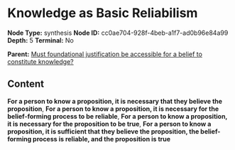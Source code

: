 # Knowledge as Basic Reliabilism

**Node Type:** synthesis
**Node ID:** cc0ae704-928f-4beb-a1f7-ad0b96e84a99
**Depth:** 5
**Terminal:** No

**Parent:** [Must foundational justification be accessible for a belief to constitute knowledge?](must-foundational-justification-be-accessible-for-a-belief-to-constitute-knowledge-antithesis-0478f66f-db4b-4f95-9ad3-0fb758ac6003.md)

## Content

**For a person to know a proposition, it is necessary that they believe the proposition**, **For a person to know a proposition, it is necessary for the belief-forming process to be reliable**, **For a person to know a proposition, it is necessary for the proposition to be true**, **For a person to know a proposition, it is sufficient that they believe the proposition, the belief-forming process is reliable, and the proposition is true**
